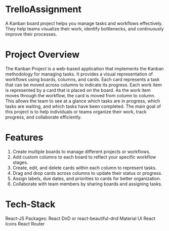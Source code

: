 # TrelloAssignment
A Kanban board project helps you manage tasks and workflows effectively. They help teams visualize their work, identify bottlenecks, and continuously improve their processes.

# Project Overview

The Kanban Project is a web-based application that implements the Kanban methodology for managing tasks. It provides a visual representation of workflows using boards, columns, and cards. Each card represents a task that can be moved across columns to indicate its progress.
Each work item is represented by a card that is placed on the board. As the work item moves through the workflow, the card is moved from column to column. This allows the team to see at a glance which tasks are in progress, which tasks are waiting, and which tasks have been completed.
The main goal of this project is to help individuals or teams organize their work, track progress, and collaborate efficiently.

# Features
1. Create multiple boards to manage different projects or workflows.
2. Add custom columns to each board to reflect your specific workflow stages.
3. Create, edit, and delete cards within each column to represent tasks.
4. Drag and drop cards across columns to update their status or progress.
5. Assign labels, due dates, and priorities to cards for better organization.
6. Collaborate with team members by sharing boards and assigning tasks.

# Tech-Stack

React-JS
Packages: React DnD or react-beautiful-dnd
Material UI
React Icons
React Router


